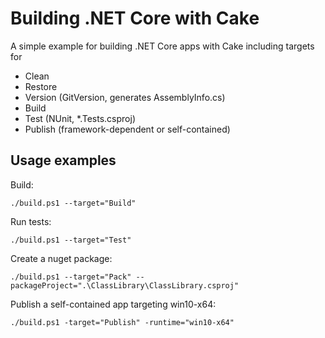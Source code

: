 # Building .NET Core with Cake

A simple example for building .NET Core apps with Cake including targets for

- Clean
- Restore
- Version (GitVersion, generates AssemblyInfo.cs)
- Build
- Test (NUnit, *.Tests.csproj)
- Publish (framework-dependent or self-contained)


## Usage examples

Build:

    ./build.ps1 --target="Build"

Run tests:

    ./build.ps1 --target="Test"
    
Create a nuget package:

    ./build.ps1 --target="Pack" --packageProject=".\ClassLibrary\ClassLibrary.csproj"

Publish a self-contained app targeting win10-x64:
    
    ./build.ps1 -target="Publish" -runtime="win10-x64"